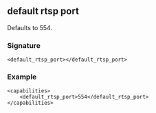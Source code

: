 ## default rtsp port

Defaults to 554.


### Signature

`<default_rtsp_port></default_rtsp_port>`


### Example

```
<capabilities>
    <default_rtsp_port>554</default_rtsp_port>
</capabilities>
```
